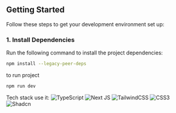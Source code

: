 

## Getting Started

Follow these steps to get your development environment set up:

### 1. Install Dependencies

Run the following command to install the project dependencies:

```bash
npm install --legacy-peer-deps
```

to run project
```bash
npm run dev
```
Tech stack use it:
![TypeScript](https://img.shields.io/badge/typescript-%23007ACC.svg?style=for-the-badge&logo=typescript&logoColor=white)
 ![Next JS](https://img.shields.io/badge/Next-black?style=for-the-badge&logo=next.js&logoColor=white) 
![TailwindCSS](https://img.shields.io/badge/tailwindcss-%2338B2AC.svg?style=for-the-badge&logo=tailwind-css&logoColor=white)
 ![CSS3](https://img.shields.io/badge/css3-%231572B6.svg?style=for-the-badge&logo=css3&logoColor=white)
 ![Shadcn](https://img.shields.io/badge/shadcn-%23000000.svg?style=for-the-badge&logo=shadcn&logoColor=white)
